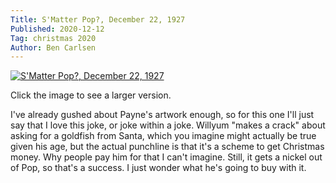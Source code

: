 ```yaml
---
Title: S'Matter Pop?, December 22, 1927
Published: 2020-12-12
Tag: christmas 2020
Author: Ben Carlsen
---
```


[![S'Matter Pop?, December 22, 1927](http://blog.arkholt.com/12-smatter-pop_Thu__Dec_22__1927_.jpg)](http://blog.arkholt.com/12-smatter-pop_Thu__Dec_22__1927_.jpg)

Click the image to see a larger version.

I've already gushed about Payne's artwork enough, so for this one I'll just say that I love this joke, or joke within a joke. Willyum "makes a crack" about asking for a goldfish from Santa, which you imagine might actually be true given his age, but the actual punchline is that it's a scheme to get Christmas money. Why people pay him for that I can't imagine. Still, it gets a nickel out of Pop, so that's a success. I just wonder what he's going to buy with it.
